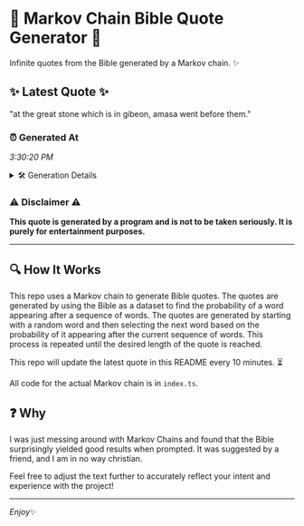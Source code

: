 # 📖 Markov Chain Bible Quote Generator 📖

Infinite quotes from the Bible generated by a Markov chain. ✨

## ✨ Latest Quote ✨
"at the great stone which is in gibeon, amasa went before them."

### ⏰ Generated At
*3:30:20 PM*

<details>
    <summary>🛠️ Generation Details</summary>
    <p>
        <strong>🌱 Seed:</strong> at<br>
        <strong>🔄 Iterations:</strong> 11<br>
        <strong>📜 Context History:</strong><br>[ at ]: the<br>[ at, the ]: great<br>[ at, the, great ]: stone<br>[ at, the, great, stone ]: which<br>[ at, the, great, stone, which ]: is<br>[ at, the, great, stone, which, is ]: in<br>[ the, great, stone, which, is, in ]: gibeon,<br>[ great, stone, which, is, in, gibeon, ]: amasa<br>[ stone, which, is, in, gibeon,, amasa ]: went<br>[ which, is, in, gibeon,, amasa, went ]: before<br>[ is, in, gibeon,, amasa, went, before ]: them.<br>
    </p>
</details>

### ⚠️ Disclaimer ⚠️
**This quote is generated by a program and is not to be taken seriously. It is purely for entertainment purposes.**

---

## 🔍 How It Works

This repo uses a Markov chain to generate Bible quotes. The quotes are generated by using the Bible as a dataset to find the probability of a word appearing after a sequence of words. The quotes are generated by starting with a random word and then selecting the next word based on the probability of it appearing after the current sequence of words. This process is repeated until the desired length of the quote is reached.

This repo will update the latest quote in this README every 10 minutes. ⏳

All code for the actual Markov chain is in `index.ts`.

## ❓ Why

I was just messing around with Markov Chains and found that the Bible surprisingly yielded good results when prompted. 
It was suggested by a friend, and I am in no way christian.

Feel free to adjust the text further to accurately reflect your intent and experience with the project!

---

*Enjoy*✨

